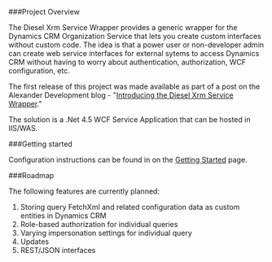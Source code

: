 ###Project Overview

The Diesel Xrm Service Wrapper provides a generic wrapper for the Dynamics CRM Organization Service that lets you create custom interfaces without custom code. The idea is that a power user or non-developer admin can create web service interfaces for external sytems to access Dynamics CRM without having to worry about authentication, authorization, WCF configuration, etc.

The first release of this project was made available as part of a post on the Alexander Development blog - "[Introducing the Diesel Xrm Service Wrapper](http://www.alexanderdevelopment.net/post/2013/07/31/introducing-the-diesel-xrm-service-wrapper)."

The solution is a .Net 4.5 WCF Service Application that can be hosted in IIS/WAS.

###Getting started

Configuration instructions can be found in on the [Getting Started](https://github.com/lucasalexander/DieselXrmWrapper/wiki/Getting-Started) page.

###Roadmap

The following features are currently planned:

1. Storing query FetchXml and related configuration data as custom entities in Dynamics CRM
2. Role-based authorization for individual queries
3. Varying impersonation settings for individual query
4. Updates
5. REST/JSON interfaces